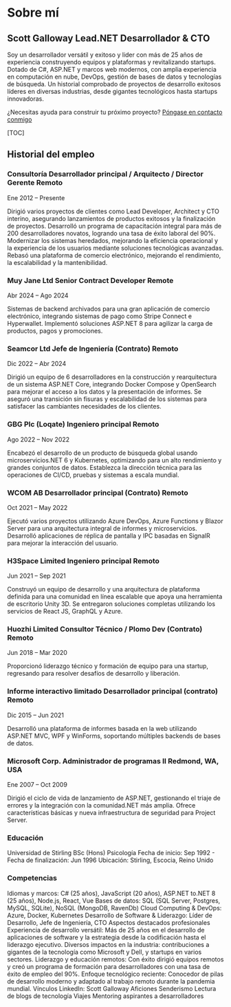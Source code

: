# Sobre mí

## Scott Galloway  Lead.NET Desarrollador & CTO

<!--category-- resume , introduction -->
Soy un desarrollador versátil y exitoso y lider con más de 25 años de experiencia construyendo equipos y plataformas y revitalizando startups.
Dotado de C#, ASP.NET y marcos web modernos, con amplia experiencia en computación en nube, DevOps, gestión de bases de datos y tecnologías de búsqueda. Un historial comprobado de proyectos de desarrollo exitosos líderes en diversas industrias, desde gigantes tecnológicos hasta startups innovadoras.

¿Necesitas ayuda para construir tu próximo proyecto? [Póngase en contacto conmigo](mailto:scott.galloway@gmail.com)

[TOC]

## Historial del empleo

### Consultoría  Desarrollador principal / Arquitecto / Director Gerente  Remoto

Ene 2012 – Presente

Dirigió varios proyectos de clientes como Lead Developer, Architect y CTO interino, asegurando lanzamientos de productos exitosos y la finalización de proyectos.
Desarrolló un programa de capacitación integral para más de 200 desarrolladores novatos, logrando una tasa de éxito laboral del 90%.
Modernizar los sistemas heredados, mejorando la eficiencia operacional y la experiencia de los usuarios mediante soluciones tecnológicas avanzadas.
Rebasó una plataforma de comercio electrónico, mejorando el rendimiento, la escalabilidad y la mantenibilidad.

### Muy Jane Ltd  Senior Contract Developer  Remote

Abr 2024 – Ago 2024

Sistemas de backend archivados para una gran aplicación de comercio electrónico, integrando sistemas de pago como Stripe Connect e Hyperwallet.
Implementó soluciones ASP.NET 8 para agilizar la carga de productos, pagos y promociones.

### Seamcor Ltd  Jefe de Ingeniería (Contrato)  Remoto

Dic 2022 – Abr 2024

Dirigió un equipo de 6 desarrolladores en la construcción y rearquitectura de un sistema ASP.NET Core, integrando Docker Compose y OpenSearch para mejorar el acceso a los datos y la presentación de informes.
Se aseguró una transición sin fisuras y escalabilidad de los sistemas para satisfacer las cambiantes necesidades de los clientes.

### GBG Plc (Loqate)  Ingeniero principal  Remoto

Ago 2022 – Nov 2022

Encabezó el desarrollo de un producto de búsqueda global usando microservicios.NET 6 y Kubernetes, optimizando para un alto rendimiento y grandes conjuntos de datos.
Establezca la dirección técnica para las operaciones de CI/CD, pruebas y sistemas a escala mundial.

### WCOM AB  Desarrollador principal (Contrato)  Remoto

Oct 2021 – May 2022

Ejecutó varios proyectos utilizando Azure DevOps, Azure Functions y Blazor Server para una arquitectura integral de informes y microservicios.
Desarrolló aplicaciones de réplica de pantalla y IPC basadas en SignalR para mejorar la interacción del usuario.

### H3Space Limited  Ingeniero principal  Remoto

Jun 2021 – Sep 2021

Construyó un equipo de desarrollo y una arquitectura de plataforma definida para una comunidad en línea escalable que apoya una herramienta de escritorio Unity 3D.
Se entregaron soluciones completas utilizando los servicios de React JS, GraphQL y Azure.

### Huozhi Limited  Consultor Técnico / Plomo Dev (Contrato)  Remoto

Jun 2018 – Mar 2020

Proporcionó liderazgo técnico y formación de equipo para una startup, regresando para resolver desafíos de desarrollo y liberación.

### Informe interactivo limitado  Desarrollador principal (contrato)  Remoto

Dic 2015 – Jun 2021

Desarrolló una plataforma de informes basada en la web utilizando ASP.NET MVC, WPF y WinForms, soportando múltiples backends de bases de datos.

### Microsoft Corp.  Administrador de programas II  Redmond, WA, USA

Ene 2007 – Oct 2009

Dirigió el ciclo de vida de lanzamiento de ASP.NET, gestionando el triaje de errores y la integración con la comunidad.NET más amplia.
Ofrece características básicas y nueva infraestructura de seguridad para Project Server.

### Educación

Universidad de Stirling  BSc (Hons) Psicología
Fecha de inicio: Sep 1992 - Fecha de finalización: Jun 1996
Ubicación: Stirling, Escocia, Reino Unido

### Competencias

Idiomas y marcos: C# (25 años), JavaScript (20 años), ASP.NET to.NET 8 (25 años), Node.js, React, Vue
Bases de datos: SQL (SQL Server, Postgres, MySQL, SQLite), NoSQL (MongoDB, RavenDb)
Cloud Computing & DevOps: Azure, Docker, Kubernetes
Desarrollo de Software & Liderazgo: Líder de Desarrollo, Jefe de Ingeniería, CTO
Aspectos destacados profesionales
Experiencia de desarrollo versátil: Más de 25 años en el desarrollo de aplicaciones de software y la estrategia desde la codificación hasta el liderazgo ejecutivo.
Diversos impactos en la industria: contribuciones a gigantes de la tecnología como Microsoft y Dell, y startups en varios sectores.
Liderazgo y educación remotos: Con éxito dirigió equipos remotos y creó un programa de formación para desarrolladores con una tasa de éxito de empleo del 90%.
Enfoque tecnológico reciente: Conocedor de pilas de desarrollo moderno y adaptado al trabajo remoto durante la pandemia mundial.
Vínculos
LinkedIn: Scott Galloway
Aficiones
Senderismo
Lectura de blogs de tecnología
Viajes
Mentoring aspirantes a desarrolladores